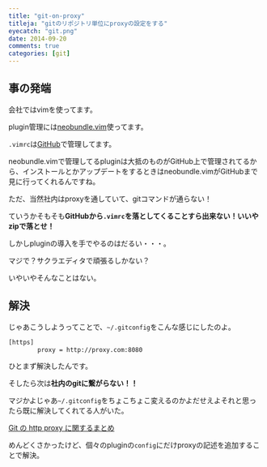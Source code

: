 ```yaml
---
title: "git-on-proxy"
titleja: "gitのリポジトリ単位にproxyの設定をする"
eyecatch: "git.png"
date: 2014-09-20
comments: true
categories: [git]
---
```

## 事の発端
会社ではvimを使ってます。

plugin管理には[neobundle.vim](https://github.com/Shougo/neobundle.vim)使ってます。

`.vimrc`は[GitHub](https://github.com/)で管理してます。

neobundle.vimで管理してるpluginは大抵のものがGitHub上で管理されてるから、インストールとかアップデートをするときはneobundle.vimがGitHubまで見に行ってくれるんですね。

ただ、当然社内はproxyを通していて、gitコマンドが通らない！

ていうかそもそも**GitHubから`.vimrc`を落としてくることすら出来ない！いいやzipで落とせ！**

しかしpluginの導入を手でやるのはだるい・・・。

マジで？サクラエディタで頑張るしかない？

いやいやそんなことはない。

## 解決

じゃあこうしようってことで、`~/.gitconfig`をこんな感じにしたのよ。

``` sh
[https]
        proxy = http://proxy.com:8080
```

ひとまず解決したんです。

そしたら次は**社内のgitに繋がらない！！**

マジかよじゃあ`~/.gitconfig`をちょこちょこ変えるのかよだせえよそれと思ったら既に解決してくれてる人がいた。

[Git の http proxy に関するまとめ](http://tanacasino.hatenablog.com/entry/2013/12/21/003750)

めんどくさかったけど、個々のpluginの`config`にだけproxyの記述を追加することで解決。
